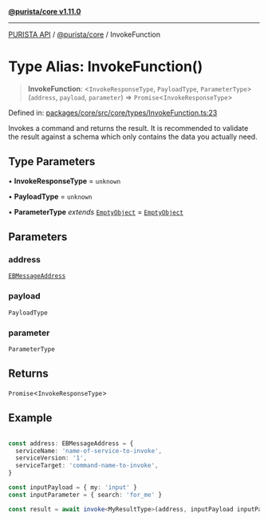 [**@purista/core v1.11.0**](../README.md)

***

[PURISTA API](../../../packages.md) / [@purista/core](../README.md) / InvokeFunction

# Type Alias: InvokeFunction()

> **InvokeFunction**: \<`InvokeResponseType`, `PayloadType`, `ParameterType`\>(`address`, `payload`, `parameter`) => `Promise`\<`InvokeResponseType`\>

Defined in: [packages/core/src/core/types/InvokeFunction.ts:23](https://github.com/puristajs/purista/blob/master/packages/core/src/core/types/InvokeFunction.ts#L23)

Invokes a command and returns the result.
It is recommended to validate the result against a schema which only contains the data you actually need.

## Type Parameters

• **InvokeResponseType** = `unknown`

• **PayloadType** = `unknown`

• **ParameterType** *extends* [`EmptyObject`](EmptyObject.md) = [`EmptyObject`](EmptyObject.md)

## Parameters

### address

[`EBMessageAddress`](EBMessageAddress.md)

### payload

`PayloadType`

### parameter

`ParameterType`

## Returns

`Promise`\<`InvokeResponseType`\>

## Example

```typescript

const address: EBMessageAddress = {
  serviceName: 'name-of-service-to-invoke',
  serviceVersion: '1',
  serviceTarget: 'command-name-to-invoke',
}

const inputPayload = { my: 'input' }
const inputParameter = { search: 'for_me' }

const result = await invoke<MyResultType>(address, inputPayload inputParameter )
```

